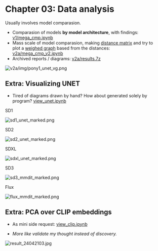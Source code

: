 # Chapter 03: Data analysis #

Usually involves model comparasion.

- Comparasion of models **by model architecture**, with findings: [v1/mega_cmp.ipynb](v1/mega_cmp.ipynb)
- Mass scale of model comparasion, making [distance matrix](https://en.wikipedia.org/wiki/Distance_matrix) and try to plot a [weighed graph](https://en.wikipedia.org/wiki/Graph_(discrete_mathematics)) based from the distances: [v2a/mega_cmp_v2.ipynb](v2a/mega_cmp_v2.ipynb)
- Archived reports / diagrams: [v2a/results.7z](v2a/results.7z)

![v2a/img/pony1_unet_vg.png](v2a/img/pony1_unet_vg.png)

## Extra: Visualizing UNET ##

- Tired of diagrams drawn by hand? How about generated solely by program? [view_unet.ipynb](./view_unet/view_unet.ipynb)

SD1

![sd1_unet_marked.png](./view_unet/sd1_unet_marked.png)

SD2

![sd2_unet_marked.png](./view_unet/sd1_unet_marked.png)

SDXL

![sdxl_unet_marked.png](./view_unet/sdxl_unet_marked.png)

SD3

![sd3_mmdit_marked.png](./view_unet/sd3_mmdit_marked.png)

Flux

![flux_mmdit_marked.png](./view_unet/flux_mmdit_marked.png)

## Extra: PCA over CLIP embeddings ##
 
- As mini side request: [view_clip.ipynb](./view_clip/view_clip.ipynb)

- *More like validate my thought instead of discovery.*

![result_24042103.jpg](./view_clip/result_24042103.jpg)
